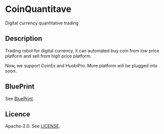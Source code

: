 # CoinQuantitave
Digital currency quantitative trading

## Description
Trading robot for digital currency, it can automated buy coin from low price platform and sell from high price platform.

Now, we support CoinEx and HuobiPro. More platform will be plugged into soon.

## BluePrint
See [BluePrint](./BLUEPRINT).

## Licence
Apache-2.0. See [LICENSE](./LICENSE).
